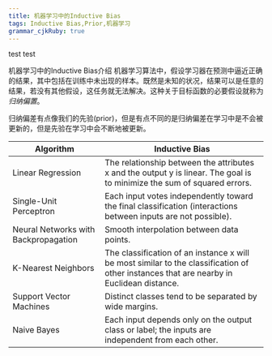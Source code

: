 ```yaml
---
title: 机器学习中的Inductive Bias 
tags: Inductive Bias,Prior,机器学习
grammar_cjkRuby: true
---
```

test 
test

机器学习中的Inductive Bias介绍 
机器学习算法中，假设学习器在预测中逼近正确的结果，其中包括在训练中未出现的样本。既然是未知的状况，结果可以是任意的结果，若没有其他假设，这任务就无法解决。这种关于目标函数的必要假设就称为*归纳偏置*。

归纳偏差有点像我们的先验(prior)，但是有点不同的是归纳偏差在学习中是不会被更新的，但是先验在学习中会不断地被更新。

Algorithm | Inductive Bias
---|---
Linear Regression | The relationship between the attributes x and the output y is linear. The goal is to minimize the sum of squared errors.
Single-Unit Perceptron | Each input votes independently toward the final classification (interactions between inputs are not possible).
Neural Networks with Backpropagation | Smooth interpolation between data points.
K-Nearest Neighbors | The classification of an instance x will be most similar to the classification of other instances that are nearby in Euclidean distance.
Support Vector Machines | Distinct classes tend to be separated by wide margins.
Naive Bayes | Each input depends only on the output class or label; the inputs are independent from each other.